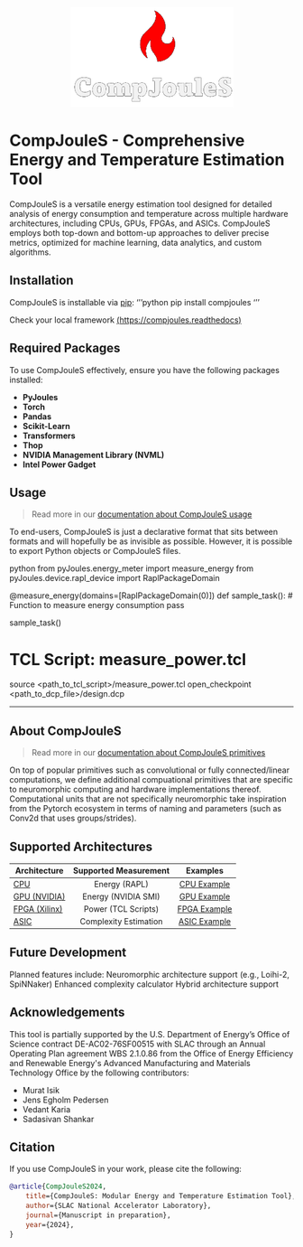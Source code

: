 <p align="center">
  <img src="https://raw.githubusercontent.com/Muratcanisik4/CompJouleS/main/docs/source/compjoules_logo.png" alt="CompJouleS Logo">
</p>




# CompJouleS - Comprehensive Energy and Temperature Estimation Tool

CompJouleS is a versatile energy estimation tool designed for detailed analysis of energy consumption and temperature across multiple hardware architectures, including CPUs, GPUs, FPGAs, and ASICs. CompJouleS employs both top-down and bottom-up approaches to deliver precise metrics, optimized for machine learning, data analytics, and custom algorithms.

## Installation
CompJouleS is installable via [pip](https://pypi.org/):
‘’’python
pip install compjoules
‘’’


Check your local framework [(https://compjoules.readthedocs)](https://compjoules.readthedocs.io/en/latest/index.html)

## Required Packages

To use CompJouleS effectively, ensure you have the following packages installed:

- **PyJoules**
- **Torch**
- **Pandas**
- **Scikit-Learn**
- **Transformers**
- **Thop**
- **NVIDIA Management Library (NVML)**
- **Intel Power Gadget**

## Usage

> Read more in our [documentation about CompJouleS usage](https://compjoules.readthedocs.io/en/latest/index.html)


To end-users, CompJouleS is just a declarative format that sits between formats and will hopefully be as invisible as possible.
However, it is possible to export Python objects or CompJouleS files.

python
from pyJoules.energy_meter import measure_energy
from pyJoules.device.rapl_device import RaplPackageDomain

@measure_energy(domains=[RaplPackageDomain(0)])
def sample_task():
    # Function to measure energy consumption
    pass

sample_task()




# TCL Script: measure_power.tcl
source <path_to_tcl_script>/measure_power.tcl
open_checkpoint <path_to_dcp_file>/design.dcp

---

## About CompJouleS
> Read more in our [documentation about CompJouleS primitives](https://compjoules.readthedocs.io/en/latest/troubleshooting-and-tips.html)

On top of popular primitives such as convolutional or fully connected/linear computations, we define additional compuational primitives that are specific to neuromorphic computing and hardware implementations thereof. 
Computational units that are not specifically neuromorphic take inspiration from the Pytorch ecosystem in terms of naming and parameters (such as Conv2d that uses groups/strides).


## Supported Architectures

| **Architecture** | **Supported Measurement**      | **Examples** |
|------------------|:-----------------------------:|:------------:|
| [CPU](https://compjoules.slac.stanford.edu/docs/examples/cpu)          | Energy (RAPL)              | [CPU Example](https://compjoules.slac.stanford.edu/docs/examples/cpu) |
| [GPU (NVIDIA)](https://compjoules.slac.stanford.edu/docs/examples/gpu) | Energy (NVIDIA SMI)        | [GPU Example](https://compjoules.slac.stanford.edu/docs/examples/gpu) |
| [FPGA (Xilinx)](https://compjoules.slac.stanford.edu/docs/examples/fpga) | Power (TCL Scripts)      | [FPGA Example](https://compjoules.slac.stanford.edu/docs/examples/fpga) |
| [ASIC](https://compjoules.slac.stanford.edu/docs/examples/asic)        | Complexity Estimation      | [ASIC Example](https://compjoules.slac.stanford.edu/docs/examples/asic) |


## Future Development

Planned features include:
Neuromorphic architecture support (e.g., Loihi-2, SpiNNaker)
Enhanced complexity calculator
Hybrid architecture support


## Acknowledgements
This tool is partially supported by the U.S. Department of Energy’s Office of Science contract DE-AC02-76SF00515 with SLAC through an Annual Operating Plan agreement WBS 2.1.0.86 from the Office of Energy Efficiency and Renewable Energy's Advanced Manufacturing and Materials Technology Office by the following contributors:

- Murat Isik
- Jens Egholm Pedersen
- Vedant Karia
- Sadasivan Shankar


## Citation
If you use CompJouleS in your work, please cite the following:

```bibtex
@article{CompJouleS2024,
    title={CompJouleS: Modular Energy and Temperature Estimation Tool},
    author={SLAC National Accelerator Laboratory},
    journal={Manuscript in preparation},
    year={2024},
}
